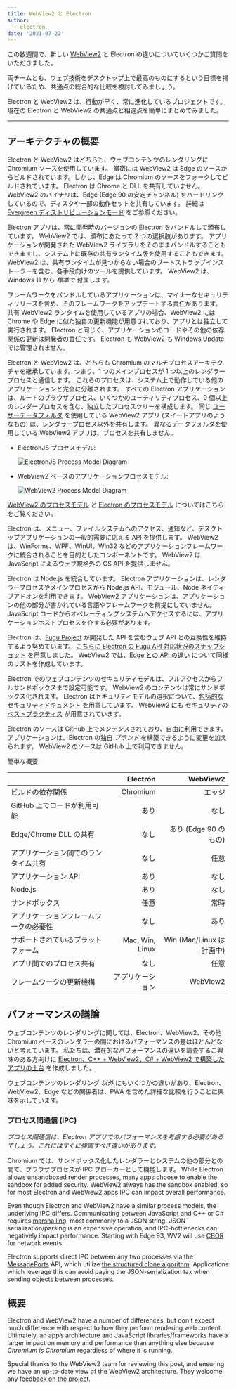 ```yaml
---
title: WebView2 と Electron
author:
  - electron
date: '2021-07-22'
---
```


この数週間で、新しい [WebView2](https://docs.microsoft.com/en-us/microsoft-edge/webview2/) と Electron の違いについていくつかご質問をいただきました。

両チームとも、ウェブ技術をデスクトップ上で最高のものにするという目標を掲げているため、共通点の総合的な比較を検討してみましょう。

Electron と WebView2 は、行動が早く、常に進化しているプロジェクトです。 現在の Electron と WebView2 の共通点と相違点を簡単にまとめてみました。

---

## アーキテクチャの概要

Electron と WebView2 はどちらも、ウェブコンテンツのレンダリングに Chromium ソースを使用しています。 厳密には WebView2 は Edge のソースからビルドされています。しかし、Edge は Chromium のソースをフォークしてビルドされています。 Electron は Chrome と DLL を共有していません。 WebView2 のバイナリは、Edge (Edge 90 の安定チャンネル) をハードリンクしているので、ディスクや一部の動作セットを共有しています。 詳細は [Evergreen ディストリビューションモード](https://docs.microsoft.com/en-us/microsoft-edge/webview2/concepts/distribution#evergreen-distribution-mode) をご参照ください。

Electron アプリは、常に開発時のバージョンの Electron をバンドルして頒布しています。 WebView2 では、頒布にあたって 2 つの選択肢があります。 アプリケーションが開発された WebView2 ライブラリをそのままバンドルすることもできますし、システム上に既存の共有ランタイム版を使用することもできます。 WebView2 は、共有ランタイムが見つからない場合のブートストラップインストーラーを含む、各手段向けのツールを提供しています。 WebView2 は、Windows 11 から _標準で_ 付属します。

フレームワークをバンドルしているアプリケーションは、マイナーなセキュリティリリースを含め、そのフレームワークをアップデートする責任があります。 共有 WebView2 ランタイムを使用しているアプリの場合、WebView2 には Chrome や Edge に似た独自の更新機能が用意されており、アプリとは独立して実行されます。 Electron と同じく、アプリケーションのコードやその他の依存関係の更新は開発者の責任です。 Electron も WebView2 も Windows Update では管理されません。

Electron と WebView2 は、どちらも Chromium のマルチプロセスアーキテクチャを継承しています。つまり、1 つのメインプロセスが 1 つ以上のレンダラープロセスと通信します。 これらのプロセスは、システム上で動作している他のアプリケーションと完全に分離されます。 すべての Electron アプリケーションは、ルートのブラウザプロセス、いくつかのユーティリティプロセス、0 個以上のレンダープロセスを含む、独立したプロセスツリーを構成します。 同じ [ユーザーデータフォルダ](https://docs.microsoft.com/en-us/microsoft-edge/webview2/concepts/user-data-folder) を使用している WebView2 アプリ (スイートアプリのようなもの) は、レンダラープロセス以外を共有します。 異なるデータフォルダを使用している WebView2 アプリは、プロセスを共有しません。

* ElectronJS プロセスモデル:

    ![ElectronJS Process Model Diagram](/images/Electron-Architecture.png)
* WebView2 ベースのアプリケーションプロセスモデル:

    ![WebView2 Process Model Diagram](/images/WebView2-Architecture.png)

[WebView2 のプロセスモデル](https://docs.microsoft.com/en-us/microsoft-edge/webview2/concepts/process-model) と [Electron のプロセスモデル](https://www.electronjs.org/docs/tutorial/process-model) についてはこちらをご覧ください。

Electron は、メニュー、ファイルシステムへのアクセス、通知など、デスクトップアプリケーションの一般的需要に応える API を提供します。 WebView2 は、WinForms、WPF、WinUI、Win32 などのアプリケーションフレームワークに統合されることを目的としたコンポーネントです。 WebView2 は JavaScript によるウェブ規格外の OS API を提供しません。

Electron は Node.js を統合しています。 Electron アプリケーションは、レンダラープロセスやメインプロセスから Node.js API、モジュール、Node ネイティブアドオンを利用できます。 WebView2 アプリケーションは、アプリケーションの他の部分が書かれている言語やフレームワークを前提にしていません。 JavaScript コードからオペレーティングシステムへアクセスするには、アプリケーションホストプロセスを介する必要があります。

Electron は、[Fugu Project](https://fugu-tracker.web.app/) が開発した API を含むウェブ API との互換性を維持するよう努めています。 [こちらに Electron の Fugu API 対応状況のスナップショット](https://docs.google.com/spreadsheets/d/1APQalp8HCa-lXVOqyul369G-wjM2RcojMujgi67YaoE/edit?usp=sharing) を用意しました。 WebView2 では、[Edge との API の違い](https://docs.microsoft.com/en-us/microsoft-edge/webview2/concepts/browser-features) について同様のリストを作成しています。

Electron でのウェブコンテンツのセキュリティモデルは、フルアクセスからフルサンドボックスまで設定可能です。 WebView2 のコンテンツは常にサンドボックス化されます。 Electron はセキュリティモデルの選択について、[包括的なセキュリティドキュメント](https://www.electronjs.org/docs/tutorial/security) を用意しています。 WebView2 にも [セキュリティのベストプラクティス](https://docs.microsoft.com/en-us/microsoft-edge/webview2/concepts/security) が用意されています。

Electron のソースは GitHub 上でメンテンスされており、自由に利用できます。 アプリケーションは、Electron の独自 _ブランド_ を構築できるように変更を加えられます。 WebView2 のソースは GitHub 上で利用できません。

簡単な概要:

|                     |        Electron |             WebView2 |
| ------------------- | ---------------:| --------------------:|
| ビルドの依存関係            |        Chromium |                  エッジ |
| GitHub 上でコードが利用可能   |              あり |                   なし |
| Edge/Chrome DLL の共有 |              なし |     あり (Edge 90 のもの) |
| アプリケーション間でのランタイム共有  |              なし |                   任意 |
| アプリケーション API        |              あり |                   なし |
| Node.js             |              あり |                   なし |
| サンドボックス             |              任意 |                   常時 |
| アプリケーションフレームワークの必要性 |              なし |                   あり |
| サポートされているプラットフォーム   | Mac, Win, Linux | Win (Mac/Linux は計画中) |
| アプリ間でのプロセス共有        |              なし |                   任意 |
| フレームワークの更新機構        |        アプリケーション |             WebView2 |

## パフォーマンスの議論

ウェブコンテンツのレンダリングに関しては、Electron、WebView2、その他 Chromium ベースのレンダラーの間におけるパフォーマンスの差はほとんどないと考えています。 私たちは、潜在的なパフォーマンスの違いを調査するご興味のある方向けに [Electron、C++ + WebView2、C# + WebView2 で構築したアプリの土台](https://github.com/crossplatform-dev/xplat-challenges) を作成しました。

ウェブコンテンツのレンダリング _以外_ にもいくつかの違いがあり、Electron、WebView2、Edge などの関係者は、PWA を含めた詳細な比較を行うことに興味を示しています。

### プロセス間通信 (IPC)

_プロセス間通信は、Electron アプリでのパフォーマンスを考慮する必要があるでしょう。これにはすぐに強調すべき違いがあります。_

Chromium では、サンドボックス化したレンダラーとシステムの他の部分との間で、ブラウザプロセスが IPC ブローカーとして機能します。 While Electron allows unsandboxed render processes, many apps choose to enable the sandbox for added security. WebView2 always has the sandbox enabled, so for most Electron and WebView2 apps IPC can impact overall performance.

Even though Electron and WebView2 have a similar process models, the underlying IPC differs. Communicating between JavaScript and C++ or C# requires [marshalling](https://en.wikipedia.org/wiki/Marshalling_(computer_science)), most commonly to a JSON string. JSON serialization/parsing is an expensive operation, and IPC-bottlenecks can negatively impact performance. Starting with Edge 93, WV2 will use [CBOR](https://en.wikipedia.org/wiki/CBOR) for network events.

Electron supports direct IPC between any two processes via the [MessagePorts](https://www.electronjs.org/docs/latest/tutorial/message-ports) API, which utilize [the structured clone algorithm](https://developer.mozilla.org/en-US/docs/Web/API/Web_Workers_API/Structured_clone_algorithm). Applications which leverage this can avoid paying the JSON-serialization tax when sending objects between processes.

## 概要

Electron and WebView2 have a number of differences, but don't expect much difference with respect to how they perform rendering web content. Ultimately, an app’s architecture and JavaScript libraries/frameworks have a larger impact on memory and performance than anything else because _Chromium is Chromium_ regardless of where it is running.

Special thanks to the WebView2 team for reviewing this post, and ensuring we have an up-to-date view of the WebView2 architecture. They welcome any [feedback on the project](https://github.com/MicrosoftEdge/WebView2Feedback).
